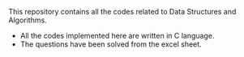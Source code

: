 This repository contains all the codes related to Data Structures and Algorithms.
- All the codes implemented here are written in C language.
- The questions have been solved from the excel sheet.